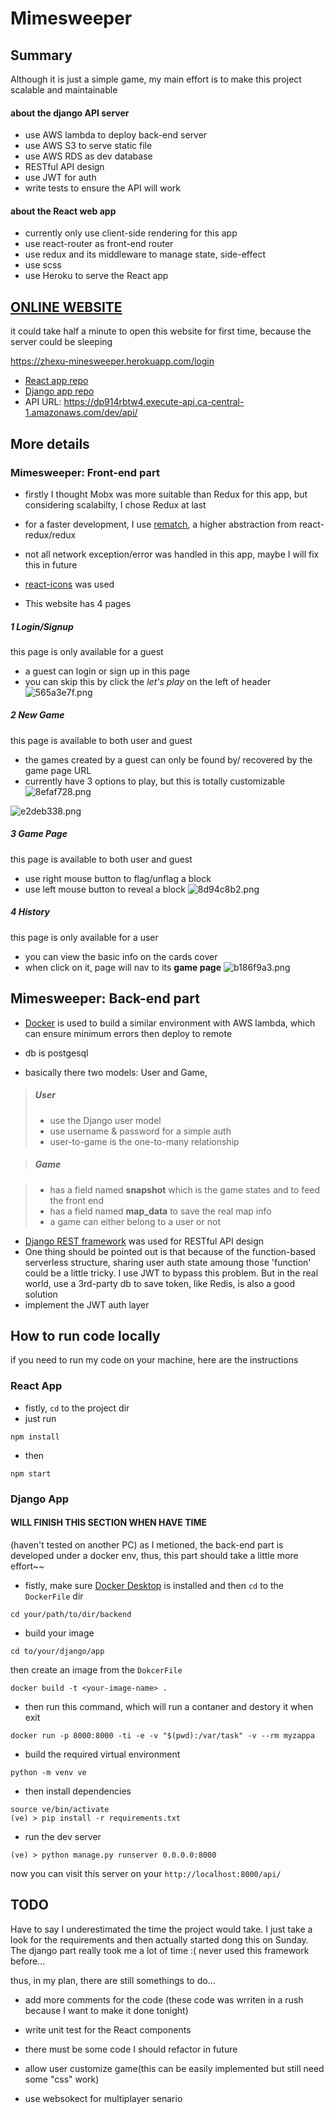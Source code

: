 # Mimesweeper

## Summary

Although it is just a simple game, my main effort is to make this project scalable and maintainable

#### about the django API server

- use AWS lambda to deploy back-end server
- use AWS S3 to serve static file
- use AWS RDS as dev database
- RESTful API design
- use JWT for auth
- write tests to ensure the API will work

#### about the React web app

- currently only use client-side rendering for this app
- use react-router as front-end router
- use redux and its middleware to manage state, side-effect 
- use scss
- use Heroku to serve the React app

## [ONLINE WEBSITE](https://zhexu-minesweeper.herokuapp.com/login)

it could take half a minute to open this website for first time, because the server could be sleeping
 
 https://zhexu-minesweeper.herokuapp.com/login
 
- [React app repo](https://github.com/SunnySunnyOMG/minesweeper-front-end)
- [Django app repo](https://github.com/SunnySunnyOMG/minesweeper-backend)
- API URL: https://dp914rbtw4.execute-api.ca-central-1.amazonaws.com/dev/api/

## More details

### Mimesweeper: Front-end part

- firstly I thought Mobx was more suitable than Redux for this app, but considering scalabilty, I chose Redux at last

- for a faster development, I use [rematch](https://github.com/rematch/rematch), a higher abstraction from react-redux/redux
- not all network exception/error was handled in this app, maybe I will fix this in future 

- [react-icons](https://github.com/react-icons/react-icons) was used 

- This website has 4 pages

##### 1 Login/Signup 
this page is only available for a guest
- a guest can login or sign up in this page
- you can skip this by click the *let's play* on the left of header
![565a3e7f.png](https://ucarecdn.com/001487f1-d86c-4118-9fa2-6f8cd2b91ad0/WX201903180403512x.png)

##### 2 New Game
this page is available to both user and guest

- the games created by a guest can only be found by/ recovered by the game page URL
- currently have 3 options to play, but this is totally customizable
![8efaf728.png](https://ucarecdn.com/c0f65265-dcc9-4b5e-9503-26330bad5afd/WX201903180406492x.png)

![e2deb338.png](https://ucarecdn.com/cadca26a-8513-4f77-ab7f-e42c47e6c0f8/WX201903180405542x.png)

##### 3 Game Page
this page is available to both user and guest

- use right mouse button to flag/unflag a block
- use left mouse button to reveal a block
![8d94c8b2.png](https://ucarecdn.com/e2b78c89-2c24-46fa-b133-92cd8d333c96/WX201903180408212x.png)


##### 4 History
this page is only available for a user

- you can view the basic info on the cards cover
- when click on it, page will nav to its **game page**
![b186f9a3.png](https://ucarecdn.com/be5db8ec-c923-4a3b-8ab9-5dd974bb973f/WX201903180409422x.png)

## Mimesweeper: Back-end part

- [Docker](https://www.docker.com/) is used to build a similar environment with AWS lambda, which can ensure minimum errors then deploy to remote
- db is postgesql

- basically there two models: User and Game, 
> ##### User
> - use the Django user model
> - use username & password for a simple auth
> - user-to-game is the one-to-many relationship
> 


> ##### Game

> - has a field named **snapshot** which is the game states and to feed the front end
> - has a field named **map_data** to save the real map info
> - a game can either belong to a user or not
> 

- [Django REST framework](https://www.django-rest-framework.org/) was used for RESTful API design
- One thing should be pointed out is that because of the function-based serverless structure, sharing user auth state amoung those 'function' could be a little tricky. I use JWT to bypass this problem. But in the real world, use a 3rd-party db to save token, like Redis, is also a good solution
- implement the JWT auth layer


## How to run code locally

if you need to run my code on your machine, here are the instructions

### React App
- fistly, `cd` to the project dir
- just run
```
npm install
```
- then
```
npm start
```

### Django App
  
#### WILL FINISH THIS SECTION WHEN HAVE TIME
(haven't tested on another PC)
as I metioned, the back-end part is developed under a docker env, thus, this part should take a little more effort~~

 - fistly, make sure [Docker Desktop](https://www.docker.com/products/docker-desktop) is installed and then `cd` to the `DockerFile` dir

```
cd your/path/to/dir/backend
```

- build your image
```
cd to/your/django/app
```

then create an image from the `DokcerFile`
```
docker build -t <your-image-name> .
```


- then run this command, which will run a contaner and destory it when exit
```
docker run -p 8000:8000 -ti -e -v "$(pwd):/var/task" -v --rm myzappa
```

- build the required virtual environment
```
python -m venv ve
```
- then install dependencies
```
source ve/bin/activate
(ve) > pip install -r requirements.txt
```
- run the dev server
```
(ve) > python manage.py runserver 0.0.0.0:8000
```

now you can visit this server on your `http://localhost:8000/api/`

## TODO

Have to say I underestimated the time the project would take. I just take a look for the requirements and then actually started dong this on Sunday.
The django part really took me a lot of time :( never used this framework before...

thus, in my plan, there are still somethings to do...


- add more comments for the code (these code was wrriten in a rush because I want to make it done tonight)
- write unit test for the React components
- there must be some code I should refactor in future

- allow user customize game(this can be easily implemented but still need some "css" work)
- use websokect for multiplayer senario
